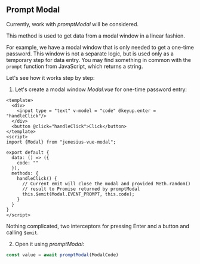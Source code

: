 ## Prompt Modal

Currently, work with *promptModal* will be considered.

This method is used to get data from a modal window in a linear fashion.

For example, we have a modal window that is only needed to get a one-time password.
This window is not a separate logic, but is used only as a temporary step for data entry.
You may find something in common with the `prompt` function from JavaScript, which returns a string.

Let's see how it works step by step:

1. Let's create a modal window *Modal.vue* for one-time password entry:
```vue
<template>
  <div>
    <input type = "text" v-model = "code" @keyup.enter = "handleClick"/>
  </div>
  <button @click="handleClick">Click</button>
</template>
<script>
import {Modal} from "jenesius-vue-modal";

export default {
  data: () => ({
    code: ""
  }),
  methods: {
    handleClick() {
      // Current emit will close the modal and provided Meth.random()
      // result to Promise returned by promptModal
      this.$emit(Modal.EVENT_PROMPT, this.code);
    }
  }
}
</script>
```

Nothing complicated, two interceptors for pressing Enter and a button and calling `$emit`.

2. Open it using *promptModal*:
```ts
const value = await promptModal(ModalCode)
```